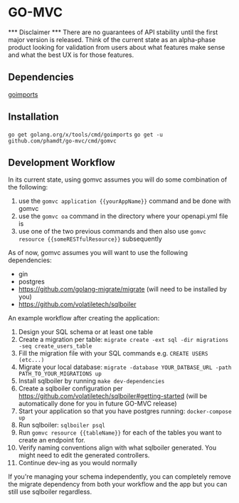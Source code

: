 # GO-MVC

*** Disclaimer ***
There are no guarantees of API stability until the first major version is released. Think of the current state as an alpha-phase product looking for validation from users about what features make sense and what the best UX is for those features.

## Dependencies
[goimports](https://godoc.org/golang.org/x/tools/cmd/goimports)

## Installation

`go get golang.org/x/tools/cmd/goimports`
`go get -u github.com/phamdt/go-mvc/cmd/gomvc`

## Development Workflow

In its current state, using gomvc assumes you will do some combination of the following:
1) use the `gomvc application {{yourAppName}}` command and be done with gomvc
2) use the `gomvc oa` command in the directory where your openapi.yml file is
3) use one of the two previous commands and then also use `gomvc resource {{someRESTfulResource}}` subsequently

As of now, gomvc assumes you will want to use the following dependencies:
- gin
- postgres
- https://github.com/golang-migrate/migrate (will need to be installed by you)
- https://github.com/volatiletech/sqlboiler


An example workflow after creating the application:

1) Design your SQL schema or at least one table
2) Create a migration per table: `migrate create -ext sql -dir migrations -seq create_users_table`
3) Fill the migration file with your SQL commands e.g. `CREATE USERS (etc...)`
4) Migrate your local database: `migrate -database YOUR_DATBASE_URL -path PATH_TO_YOUR_MIGRATIONS up`
5) Install sqlboiler by running `make dev-dependencies`
6) Create a sqlboiler configuration per https://github.com/volatiletech/sqlboiler#getting-started (will be automatically done for you in future GO-MVC release)
7) Start your application so that you have postgres running: `docker-compose up`
7) Run sqlboiler: `sqlboiler psql`
8) Run `gomvc resource {{tableName}}` for each of the tables you want to create an endpoint for.
9) Verify naming conventions align with what sqlboiler generated. You might need to edit the generated controllers.
10) Continue dev-ing as you would normally

If you're managing your schema independently, you can completely remove the migrate dependency from both your workflow and the app but you can still use sqlboiler regardless.
